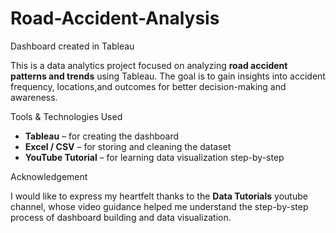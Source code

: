 # Road-Accident-Analysis
Dashboard created in Tableau

This is a data analytics project focused on analyzing **road accident patterns and trends** using Tableau. The goal is to gain insights into accident frequency, locations,and outcomes for better decision-making and awareness.

Tools & Technologies Used

- **Tableau** – for creating the dashboard
- **Excel / CSV** – for storing and cleaning the dataset
- **YouTube Tutorial** – for learning data visualization step-by-step

Acknowledgement

I would like to express my heartfelt thanks to the **Data Tutorials** youtube channel, whose video guidance helped me understand the step-by-step process of dashboard building and data visualization.
